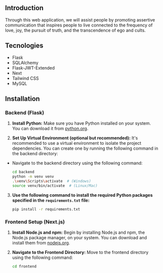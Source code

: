 ## Introduction
Through this web application, we will assist people by promoting assertive communication that inspires
people to live connected to the frequency of love, joy, the pursuit of truth, and the transcendence of ego and cults.
## Tecnologies
- Flask
- SQLAlchemy
- Flask-JWT-Extended 
- Next
- Tailwind CSS
- MySQL

## Installation

### Backend (Flask)

1. **Install Python:**
   Make sure you have Python installed on your system. You can download it from [python.org](https://www.python.org/downloads/).

2. **Set Up Virtual Environment (optional but recommended):**
   It's recommended to use a virtual environment to isolate the project dependencies.
   You can create one by running the following command in the backend directory:

- Navigate to the backend directory using the following command:
    ```bash
    cd backend
    python -m venv venv
    .\venv\Scripts\activate  # (Windows)
    source venv/bin/activate  # (Linux/Mac)

3. **Use the following command to install the required Python packages specified in the `requirements.txt` file:**
    ```bash
    pip install -r requirements.txt

### Frontend Setup (Next.js)

1. **Install Node.js and npm:**
   Begin by installing Node.js and npm, the Node.js package manager, on your system.
    You can download and install them from [nodejs.org](https://nodejs.org/).

2. **Navigate to the Frontend Directory:**
   Move to the frontend directory using the following command:
   ```bash
   cd frontend